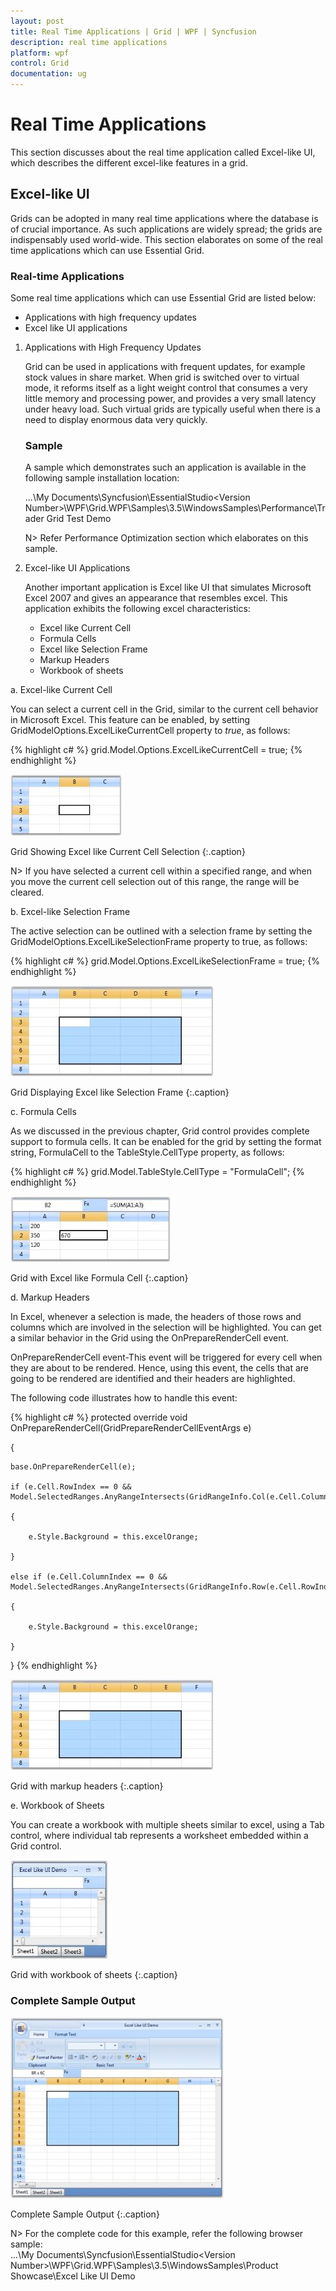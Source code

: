 ```yaml
---
layout: post
title: Real Time Applications | Grid | WPF | Syncfusion
description: real time applications
platform: wpf
control: Grid
documentation: ug
---
```


# Real Time Applications

This section discusses about the real time application called Excel-like UI, which describes the different excel-like features in a grid.

## Excel-like UI

Grids can be adopted in many real time applications where the database is of crucial importance. As such applications are widely spread; the grids are indispensably used world-wide.  This section elaborates on some of the real time applications which can use Essential Grid.

### Real-time Applications

Some real time applications which can use Essential Grid are listed below:

* Applications with high frequency updates
* Excel like UI applications

1. Applications with High Frequency Updates 

   Grid can be used in applications with frequent updates, for example stock values in share market. When grid is switched over to virtual mode, it reforms itself as a light weight control that consumes a very little memory and processing power, and provides a very small latency under heavy load. Such virtual grids are typically useful when there is a need to display enormous data very quickly.  

   ### Sample

   A sample which demonstrates such an application is available in the following sample installation location:

   ...\My Documents\Syncfusion\EssentialStudio\<Version Number>\WPF\Grid.WPF\Samples\3.5\WindowsSamples\Performance\Trader Grid Test Demo

   N> Refer Performance Optimization section which elaborates on this sample.

2. Excel-like UI Applications

   Another important application is Excel like UI that simulates Microsoft Excel 2007 and gives an appearance that resembles excel. This application exhibits the following excel characteristics:

   * Excel like Current Cell
   * Formula Cells
   * Excel like Selection Frame
   * Markup Headers
   * Workbook of sheets

a. Excel-like Current Cell

You can select a current cell in the Grid, similar to the current cell behavior in Microsoft Excel. This feature can be enabled, by setting GridModelOptions.ExcelLikeCurrentCell property to _true_, as follows:  

{% highlight c# %}
grid.Model.Options.ExcelLikeCurrentCell = true;
{% endhighlight  %}


![](Real-Time-Applications_images/Real-Time-Applications_img1.jpeg)

Grid Showing Excel like Current Cell Selection
{:.caption}

N>  If you have selected a current cell within a specified range, and when you move the current cell selection out of this range, the range will be cleared.


b. Excel-like Selection Frame

The active selection can be outlined with a selection frame by setting the GridModelOptions.ExcelLikeSelectionFrame property to true, as follows:


{% highlight c# %}
grid.Model.Options.ExcelLikeSelectionFrame = true;
{% endhighlight  %}

![](Real-Time-Applications_images/Real-Time-Applications_img2.jpeg)

Grid Displaying Excel like Selection Frame
{:.caption}

c. Formula Cells

As we discussed in the previous chapter, Grid control provides complete support to formula cells. It can be enabled for the grid by setting the format string, FormulaCell to the TableStyle.CellType property, as follows: 

{% highlight c# %}
grid.Model.TableStyle.CellType = "FormulaCell";
{% endhighlight  %}


![](Real-Time-Applications_images/Real-Time-Applications_img3.jpeg)

Grid with Excel like Formula Cell
{:.caption}

d. Markup Headers

In Excel, whenever a selection is made, the headers of those rows and columns which are involved in the selection will be highlighted. You can get a similar behavior in the Grid using the OnPrepareRenderCell event.  

OnPrepareRenderCell event-This event will be triggered for every cell when they are about to be rendered. Hence, using this event, the cells that are going to be rendered are identified and their headers are highlighted.

The following code illustrates how to handle this event:

{% highlight c# %}
protected override void OnPrepareRenderCell(GridPrepareRenderCellEventArgs e)

{

    base.OnPrepareRenderCell(e);

    if (e.Cell.RowIndex == 0 && Model.SelectedRanges.AnyRangeIntersects(GridRangeInfo.Col(e.Cell.ColumnIndex)))

    {

        e.Style.Background = this.excelOrange;

    }

    else if (e.Cell.ColumnIndex == 0 && Model.SelectedRanges.AnyRangeIntersects(GridRangeInfo.Row(e.Cell.RowIndex)))

    {

        e.Style.Background = this.excelOrange;

    }

}
{% endhighlight  %}


![](Real-Time-Applications_images/Real-Time-Applications_img4.jpeg)

Grid with markup headers
{:.caption}

e. Workbook of Sheets

You can create a workbook with multiple sheets similar to excel, using a Tab control, where individual tab represents a worksheet embedded within a Grid control.


![](Real-Time-Applications_images/Real-Time-Applications_img5.jpeg)

Grid with workbook of sheets
{:.caption}

### Complete Sample Output

![](Real-Time-Applications_images/Real-Time-Applications_img6.jpeg)

Complete Sample Output
{:.caption}

N> For the complete code for this example, refer the following browser sample:  
...\My Documents\Syncfusion\EssentialStudio\<Version Number>\WPF\Grid.WPF\Samples\3.5\WindowsSamples\Product Showcase\Excel Like UI Demo



